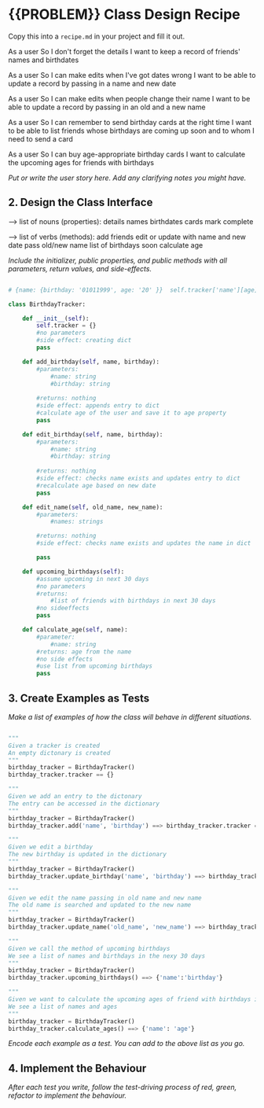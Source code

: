 # {{PROBLEM}} Class Design Recipe

Copy this into a `recipe.md` in your project and fill it out.

As a user
So I don't forget the details
I want to keep a record of friends' names and birthdates

As a user
So I can make edits when I've got dates wrong
I want to be able to update a record by passing in a name and new date

As a user
So I can make edits when people change their name
I want to be able to update a record by passing in an old and a new name

As a user
So I can remember to send birthday cards at the right time
I want to be able to list friends whose birthdays are coming up soon and to whom I need to send a card

As a user
So I can buy age-appropriate birthday cards
I want to calculate the upcoming ages for friends with birthdays




_Put or write the user story here. Add any clarifying notes you might have._

## 2. Design the Class Interface
--> list of nouns (properties):
    details
    names
    birthdates 
    cards 
    mark complete 


--> list of verbs (methods):
    add friends
    edit or update with name and new date 
    pass old/new name 
    list of birthdays soon
    calculate age 


_Include the initializer, public properties, and public methods with all parameters, return values, and side-effects._

```python

# {name: {birthday: '01011999', age: '20' }}  self.tracker['name'][age]

class BirthdayTracker:

    def __init__(self):
        self.tracker = {}
        #no parameters
        #side effect: creating dict
        pass

    def add_birthday(self, name, birthday):
        #parameters:
            #name: string
            #birthday: string
        
        #returns: nothing 
        #side effect: appends entry to dict 
        #calculate age of the user and save it to age property 
        pass

    def edit_birthday(self, name, birthday):
        #parameters:
            #name: string
            #birthday: string
        
        #returns: nothing 
        #side effect: checks name exists and updates entry to dict
        #recalculate age based on new date 
        pass

    def edit_name(self, old_name, new_name):
        #parameters:
            #names: strings

        #returns: nothing 
        #side effect: checks name exists and updates the name in dict

        pass

    def upcoming_birthdays(self):
        #assume upcoming in next 30 days
        #no parameters 
        #returns: 
            #list of friends with birthdays in next 30 days 
        #no sideeffects 
        pass 

    def calculate_age(self, name):
        #parameter:
            #name: string 
        #returns: age from the name
        #no side effects 
        #use list from upcoming birthdays 
        pass 


```

## 3. Create Examples as Tests

_Make a list of examples of how the class will behave in different situations._

``` python

"""
Given a tracker is created 
An empty dictonary is created 
"""
birthday_tracker = BirthdayTracker()
birthday_tracker.tracker == {}

"""
Given we add an entry to the dictonary 
The entry can be accessed in the dictionary
"""
birthday_tracker = BirthdayTracker()
birthday_tracker.add('name', 'birthday') ==> birthday_tracker.tracker == {'name': 'birthday'}

"""
Given we edit a birthday 
The new birthday is updated in the dictionary 
"""
birthday_tracker = BirthdayTracker()
birthday_tracker.update_birthday('name', 'birthday') ==> birthday_tracker.tracker == {'name': 'birthday'}

"""
Given we edit the name passing in old name and new name 
The old name is searched and updated to the new name 
"""
birthday_tracker = BirthdayTracker()
birthday_tracker.update_name('old_name', 'new_name') ==> birthday_tracker.tracker == {'new_name': 'birthday'}

"""
Given we call the method of upcoming birthdays 
We see a list of names and birthdays in the nexy 30 days
"""
birthday_tracker = BirthdayTracker()
birthday_tracker.upcoming_birthdays() ==> {'name':'birthday'}

"""
Given we want to calculate the upcoming ages of friend with birthdays in next 30 days 
We see a list of names and ages 
"""
birthday_tracker = BirthdayTracker()
birthday_tracker.calculate_ages() ==> {'name': 'age'}

```

_Encode each example as a test. You can add to the above list as you go._

## 4. Implement the Behaviour

_After each test you write, follow the test-driving process of red, green, refactor to implement the behaviour._

